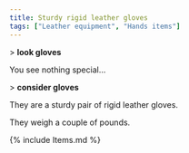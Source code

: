 ```yaml
---
title: Sturdy rigid leather gloves
tags: ["Leather equipment", "Hands items"]
---
```

\> **look gloves**

You see nothing special...

\> **consider gloves**

They are a sturdy pair of rigid leather gloves.

They weigh a couple of pounds.

{% include Items.md %}
